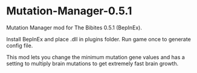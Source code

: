 # Mutation-Manager-0.5.1
Mutation Manager mod for The Bibites 0.5.1 (BepInEx).

Install BepInEx and place .dll in plugins folder. Run game once to generate config file.

This mod lets you change the minimum mutation gene values and has a setting to multiply brain mutations to get extremely fast brain growth.
